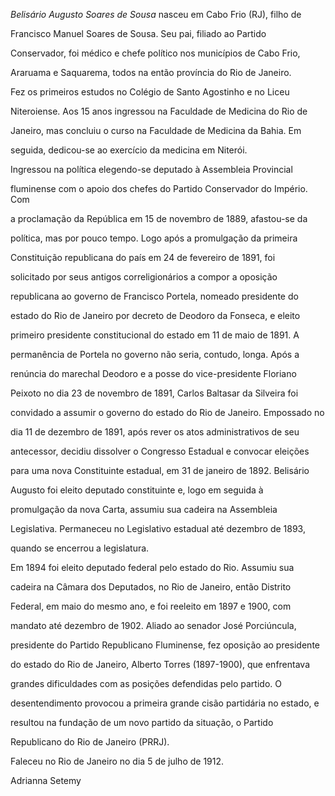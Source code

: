 

*Belisário Augusto Soares de Sousa* nasceu em Cabo Frio (RJ), filho de

Francisco Manuel Soares de Sousa. Seu pai, filiado ao Partido

Conservador, foi médico e chefe político nos municípios de Cabo Frio,

Araruama e Saquarema, todos na então província do Rio de Janeiro.



Fez os primeiros estudos no Colégio de Santo Agostinho e no Liceu

Niteroiense. Aos 15 anos ingressou na Faculdade de Medicina do Rio de

Janeiro, mas concluiu o curso na Faculdade de Medicina da Bahia. Em

seguida, dedicou-se ao exercício da medicina em Niterói.



Ingressou na política elegendo-se deputado à Assembleia Provincial

fluminense com o apoio dos chefes do Partido Conservador do Império. Com

a proclamação da República em 15 de novembro de 1889, afastou-se da

política, mas por pouco tempo. Logo após a promulgação da primeira

Constituição republicana do país em 24 de fevereiro de 1891, foi

solicitado por seus antigos correligionários a compor a oposição

republicana ao governo de Francisco Portela, nomeado presidente do

estado do Rio de Janeiro por decreto de Deodoro da Fonseca, e eleito

primeiro presidente constitucional do estado em 11 de maio de 1891. A

permanência de Portela no governo não seria, contudo, longa. Após a

renúncia do marechal Deodoro e a posse do vice-presidente Floriano

Peixoto no dia 23 de novembro de 1891, Carlos Baltasar da Silveira foi

convidado a assumir o governo do estado do Rio de Janeiro. Empossado no

dia 11 de dezembro de 1891, após rever os atos administrativos de seu

antecessor, decidiu dissolver o Congresso Estadual e convocar eleições

para uma nova Constituinte estadual, em 31 de janeiro de 1892. Belisário

Augusto foi eleito deputado constituinte e, logo em seguida à

promulgação da nova Carta, assumiu sua cadeira na Assembleia

Legislativa. Permaneceu no Legislativo estadual até dezembro de 1893,

quando se encerrou a legislatura.



Em 1894 foi eleito deputado federal pelo estado do Rio. Assumiu sua

cadeira na Câmara dos Deputados, no Rio de Janeiro, então Distrito

Federal, em maio do mesmo ano, e foi reeleito em 1897 e 1900, com

mandato até dezembro de 1902. Aliado ao senador José Porciúncula,

presidente do Partido Republicano Fluminense, fez oposição ao presidente

do estado do Rio de Janeiro, Alberto Torres (1897-1900), que enfrentava

grandes dificuldades com as posições defendidas pelo partido. O

desentendimento provocou a primeira grande cisão partidária no estado, e

resultou na fundação de um novo partido da situação, o Partido

Republicano do Rio de Janeiro (PRRJ).



Faleceu no Rio de Janeiro no dia 5 de julho de 1912.



Adrianna Setemy



